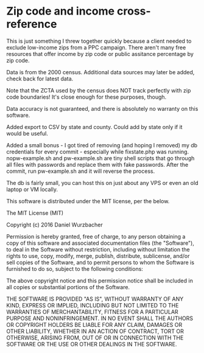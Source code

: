 # Zip code and income cross-reference

This is just something I threw together quickly because a client needed to exclude low-income zips from a PPC campaign. There aren't many free resources that offer income by zip code or public assitance percentage by zip code.

Data is from the 2000 census. Additional data sources may later be added, check back for latest data.

Note that the ZCTA used by the census does NOT track perfectly with zip code boundaries! It's close enough for these purposes, though.

Data accuracy is not guaranteed, and there is absolutely no warranty on this software.

Added export to CSV by state and county. Could add by state only if it would be useful.

Added a small bonus - I got tired of removing (and hoping I removed) my db credentials for every commit - especially while fixstate.php was running. nopw-example.sh and pw-example.sh are tiny shell scripts that go through all files with passwords and replace them with fake passwords. After the commit, run pw-example.sh and it will reverse the process.

The db is fairly small, you can host this on just about any VPS or even an old laptop or VM locally.

This software is distributed under the MIT license, per the below.

The MIT License (MIT)

Copyright (c) 2016 Daniel Wurzbacher

Permission is hereby granted, free of charge, to any person obtaining a copy
of this software and associated documentation files (the "Software"), to deal
in the Software without restriction, including without limitation the rights
to use, copy, modify, merge, publish, distribute, sublicense, and/or sell
copies of the Software, and to permit persons to whom the Software is
furnished to do so, subject to the following conditions:

The above copyright notice and this permission notice shall be included in all
copies or substantial portions of the Software.

THE SOFTWARE IS PROVIDED "AS IS", WITHOUT WARRANTY OF ANY KIND, EXPRESS OR
IMPLIED, INCLUDING BUT NOT LIMITED TO THE WARRANTIES OF MERCHANTABILITY,
FITNESS FOR A PARTICULAR PURPOSE AND NONINFRINGEMENT. IN NO EVENT SHALL THE
AUTHORS OR COPYRIGHT HOLDERS BE LIABLE FOR ANY CLAIM, DAMAGES OR OTHER
LIABILITY, WHETHER IN AN ACTION OF CONTRACT, TORT OR OTHERWISE, ARISING FROM,
OUT OF OR IN CONNECTION WITH THE SOFTWARE OR THE USE OR OTHER DEALINGS IN THE
SOFTWARE.
